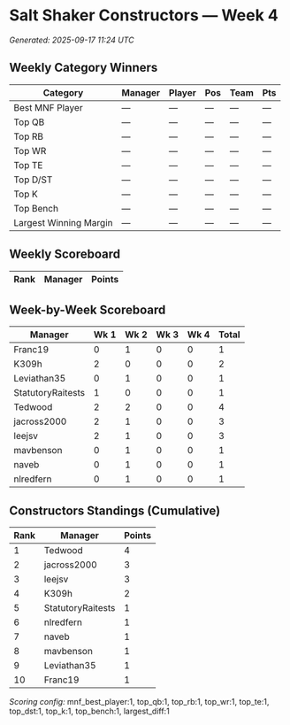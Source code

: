 # Salt Shaker Constructors — Week 4
_Generated: 2025-09-17 11:24 UTC_

## Weekly Category Winners
| Category | Manager | Player | Pos | Team | Pts |
|---|---|---|---|---|---|
| Best MNF Player | — | — | — | — | — |
| Top QB | — | — | — | — | — |
| Top RB | — | — | — | — | — |
| Top WR | — | — | — | — | — |
| Top TE | — | — | — | — | — |
| Top D/ST | — | — | — | — | — |
| Top K | — | — | — | — | — |
| Top Bench | — | — | — | — | — |
| Largest Winning Margin | — | — | — | — | — |

## Weekly Scoreboard
| Rank | Manager | Points |
|---|---|---|

## Week-by-Week Scoreboard
| Manager | Wk 1 | Wk 2 | Wk 3 | Wk 4 | Total |
|---|---|---|---|---|---|
| Franc19 | 0 | 1 | 0 | 0 | 1 |
| K309h | 2 | 0 | 0 | 0 | 2 |
| Leviathan35 | 0 | 1 | 0 | 0 | 1 |
| StatutoryRaitests | 1 | 0 | 0 | 0 | 1 |
| Tedwood | 2 | 2 | 0 | 0 | 4 |
| jacross2000 | 2 | 1 | 0 | 0 | 3 |
| leejsv | 2 | 1 | 0 | 0 | 3 |
| mavbenson | 0 | 1 | 0 | 0 | 1 |
| naveb | 0 | 1 | 0 | 0 | 1 |
| nlredfern | 0 | 1 | 0 | 0 | 1 |

## Constructors Standings (Cumulative)
| Rank | Manager | Points |
|---|---|---|
| 1 | Tedwood | 4 |
| 2 | jacross2000 | 3 |
| 3 | leejsv | 3 |
| 4 | K309h | 2 |
| 5 | StatutoryRaitests | 1 |
| 6 | nlredfern | 1 |
| 7 | naveb | 1 |
| 8 | mavbenson | 1 |
| 9 | Leviathan35 | 1 |
| 10 | Franc19 | 1 |

_Scoring config:_ mnf_best_player:1, top_qb:1, top_rb:1, top_wr:1, top_te:1, top_dst:1, top_k:1, top_bench:1, largest_diff:1
